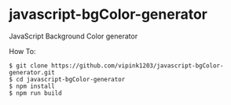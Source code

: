 # javascript-bgColor-generator
JavaScript Background Color generator

How To:

```
$ git clone https://github.com/vipink1203/javascript-bgColor-generator.git
$ cd javascript-bgColor-generator
$ npm install
$ npm run build
```
